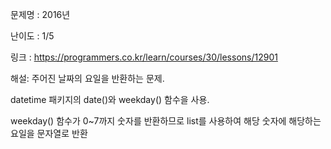 문제명 : 2016년

난이도 : 1/5

링크 : https://programmers.co.kr/learn/courses/30/lessons/12901

해설: 주어진 날짜의 요일을 반환하는 문제.

datetime 패키지의 date()와 weekday() 함수을 사용.

weekday() 함수가 0~7까지 숫자를 반환하므로 list를 사용하여 해당 숫자에 해당하는 요일을 문자열로 반환